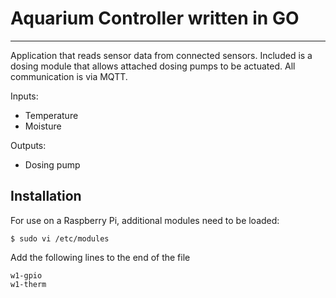 # Aquarium Controller written in GO
---

Application that reads sensor data from connected sensors. Included is a dosing module that allows attached dosing pumps to be actuated. All communication is via MQTT.

Inputs:
- Temperature
- Moisture

Outputs:
- Dosing pump

## Installation
For use on a Raspberry Pi, additional modules need to be loaded:

```
$ sudo vi /etc/modules
```
Add the following lines to the end of the file
```
w1-gpio
w1-therm
```

